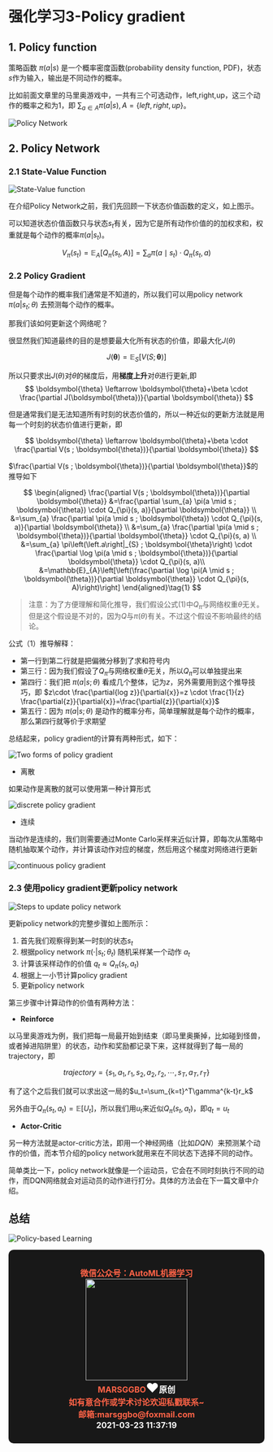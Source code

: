 # 强化学习3-Policy gradient

## 1. Policy function

策略函数 $\pi(a|s)$ 是一个概率密度函数(probability density function, PDF)，状态$s$作为输入，输出是不同动作的概率。

比如前面文章里的马里奥游戏中，一共有三个可选动作，left,right,up，这三个动作的概率之和为1，即 $\sum_{a\in A}\pi(a|s), A=\{left,right,up\}$。

![Policy Network](https://raw.githubusercontent.com/marsggbo/PicBed/master/marsggbo/2021_3_23_1616471125134.png)


## 2. Policy Network

### 2.1 State-Value Function

![State-Value function](https://raw.githubusercontent.com/marsggbo/PicBed/master/marsggbo/2021_3_23_1616471179140.png)


在介绍Policy Network之前，我们先回顾一下状态价值函数的定义，如上图示。

可以知道状态价值函数只与状态$s_t$有关，因为它是所有动作价值的的加权求和，权重就是每个动作的概率$\pi(a|s_t)$。


$$
V_{\pi}\left(s_{t}\right)=\mathbb{E}_{A}\left[Q_{\pi}\left(s_{t}, A\right)\right]=\sum_{a} \pi\left(a \mid s_{t}\right) \cdot Q_{\pi}\left(s_{t}, a\right)
$$

### 2.2 Policy Gradient

但是每个动作的概率我们通常是不知道的，所以我们可以用policy network $\pi(a|s_t;\theta)$ 去预测每个动作的概率。

那我们该如何更新这个网络呢？

很显然我们知道最终的目的是想要最大化所有状态的价值，即最大化$J(\theta)$

$$
J(\boldsymbol{\theta})=\mathbb{E}_{S}[V(S ; \boldsymbol{\theta})]
$$

所以只要求出$J(\theta)$对$\theta$的梯度后，用**梯度上升**对$\theta$进行更新,即
$$
\boldsymbol{\theta} \leftarrow \boldsymbol{\theta}+\beta \cdot \frac{\partial J(\boldsymbol{\theta})}{\partial \boldsymbol{\theta}}
$$

但是通常我们是无法知道所有时刻的状态价值的，所以一种近似的更新方法就是用每一个时刻的状态价值进行更新，即

$$
\boldsymbol{\theta} \leftarrow \boldsymbol{\theta}+\beta \cdot \frac{\partial V(s ; \boldsymbol{\theta})}{\partial \boldsymbol{\theta}}
$$

$\frac{\partial V(s ; \boldsymbol{\theta})}{\partial \boldsymbol{\theta}}$的推导如下

$$
\begin{aligned}
\frac{\partial V(s ; \boldsymbol{\theta})}{\partial \boldsymbol{\theta}} &=\frac{\partial \sum_{a} \pi(a \mid s ; \boldsymbol{\theta}) \cdot Q_{\pi}(s, a)}{\partial \boldsymbol{\theta}}  \\
&=\sum_{a} \frac{\partial \pi(a \mid s ; \boldsymbol{\theta}) \cdot Q_{\pi}(s, a)}{\partial \boldsymbol{\theta}} \\
&=\sum_{a} \frac{\partial \pi(a \mid s ; \boldsymbol{\theta})}{\partial \boldsymbol{\theta}} \cdot Q_{\pi}(s, a) \\
&=\sum_{a} \pi\left(\left.a\right|_{S} ; \boldsymbol{\theta}\right) \cdot \frac{\partial \log \pi(a \mid s ; \boldsymbol{\theta})}{\partial \boldsymbol{\theta}} \cdot Q_{\pi}(s, a)\\
&=\mathbb{E}_{A}\left[\left(\frac{\partial \log \pi(A \mid s ; \boldsymbol{\theta})}{\partial \boldsymbol{\theta}} \cdot Q_{\pi}(s, A)\right)\right]
\end{aligned}\tag{1}
$$


> 注意：为了方便理解和简化推导，我们假设公式(1)中$Q_{\pi}$与网络权重$\theta$无关。但是这个假设是不对的，因为$Q$与$\pi(\theta)$有关。不过这个假设不影响最终的结论。

公式（1）推导解释：
- 第一行到第二行就是把偏微分移到了求和符号内
- 第三行：因为我们假设了$Q_{\pi}$与网络权重$\theta$无关，所以$Q_{\pi}$可以单独提出来
- 第四行：我们把 $\pi(a|s;\theta)$ 看成几个整体，记为$z$，另外需要用到这个推导技巧，即 $z\cdot  \frac{\partial{log z}}{\partial{x}}=z \cdot \frac{1}{z} \frac{\partial{z}}{\partial{x}}=\frac{\partial{z}}{\partial{x}}$
- 第五行：因为 $\pi(a|s;\theta)$ 是动作的概率分布，简单理解就是每个动作的概率，那么第四行就等价于求期望


总结起来，policy gradient的计算有两种形式，如下：

![Two forms of policy gradient](https://raw.githubusercontent.com/marsggbo/PicBed/master/marsggbo/2021_3_23_1616484108742.png)


- 离散

如果动作是离散的就可以使用第一种计算形式

![discrete policy gradient](https://raw.githubusercontent.com/marsggbo/PicBed/master/marsggbo/2021_3_23_1616484729934.png)

- 连续

当动作是连续的，我们则需要通过Monte Carlo采样来近似计算，即每次从策略中随机抽取某个动作，并计算该动作对应的梯度，然后用这个梯度对网络进行更新

![continuous policy gradient](https://raw.githubusercontent.com/marsggbo/PicBed/master/marsggbo/2021_3_23_1616484778001.png)


### 2.3 使用policy gradient更新policy network


![Steps to update policy network](https://raw.githubusercontent.com/marsggbo/PicBed/master/marsggbo/2021_3_23_1616484914499.png)

更新policy network的完整步骤如上图所示：

1. 首先我们观察得到某一时刻的状态$s_t$
2. 根据policy network $\pi(\cdot|s_t;\theta_t)$ 随机采样某一个动作 $a_t$
3. 计算该采样动作的价值 $q_t \approx Q_\pi(s_t,a_t)$
4. 根据上一小节计算policy gradient 
5. 更新policy network


第三步骤中计算动作的价值有两种方法：

- **Reinforce**

以马里奥游戏为例，我们把每一局最开始到结束（即马里奥撕掉，比如碰到怪兽，或者掉进陷阱里）的状态，动作和奖励都记录下来，这样就得到了每一局的trajectory，即

$$
trajectory=\{s_{1}, a_{1}, r_{1}, s_{2}, a_{2}, r_{2}, \cdots, s_{T}, a_{T}, r_{T}\}
$$

有了这个之后我们就可以求出这一局的$u_t=\sum_{k=t}^T\gamma^{k-t}r_k$

另外由于$Q_{\pi}\left(s_{t}, a_{t}\right)=\mathbb{E}\left[U_{t}\right]$，所以我们用$u_t$来近似$Q_{\pi}\left(s_{t}, a_{t}\right)$，即$q_t=u_t$

- **Actor-Critic**

另一种方法就是actor-critic方法，即用一个神经网络（比如$DQN$）来预测某个动作的价值，而本节介绍的policy network就用来在不同状态下选择不同的动作。

简单类比一下，policy network就像是一个运动员，它会在不同时刻执行不同的动作，而DQN网络就会对运动员的动作进行打分。具体的方法会在下一篇文章中介绍。


## 总结

![Policy-based Learning](https://raw.githubusercontent.com/marsggbo/PicBed/master/marsggbo/2021_3_23_1616485661970.png)


<footer style="color:white;;background-color:rgb(24,24,24);padding:10px;border-radius:10px;">
<h3 style="text-align:center;color:tomato;font-size:16px;" id="autoid-2-0-0">
<center>
<span>微信公众号：AutoML机器学习</span><br>
<img src="https://pic4.zhimg.com/80/v2-87083e55cd41dbef83cc840c142df48a_720w.jpeg" style="width:200px;height:200px">
</center>
<b>MARSGGBO</b><b style="color:white;"><span style="font-size:25px;">♥</span>原创</b><br>
<span>如有意合作或学术讨论欢迎私戳联系~<br>邮箱:marsggbo@foxmail.com</span>
<b style="color:white;"><br>
2021-03-23 11:37:19  <p></p>
</b><p><b style="color:white;"></b>
</p></h3>
</footer>
